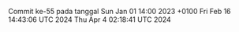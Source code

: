 Commit ke-55 pada tanggal Sun Jan 01 14:00 2023 +0100
Fri Feb 16 14:43:06 UTC 2024
Thu Apr  4 02:18:41 UTC 2024
